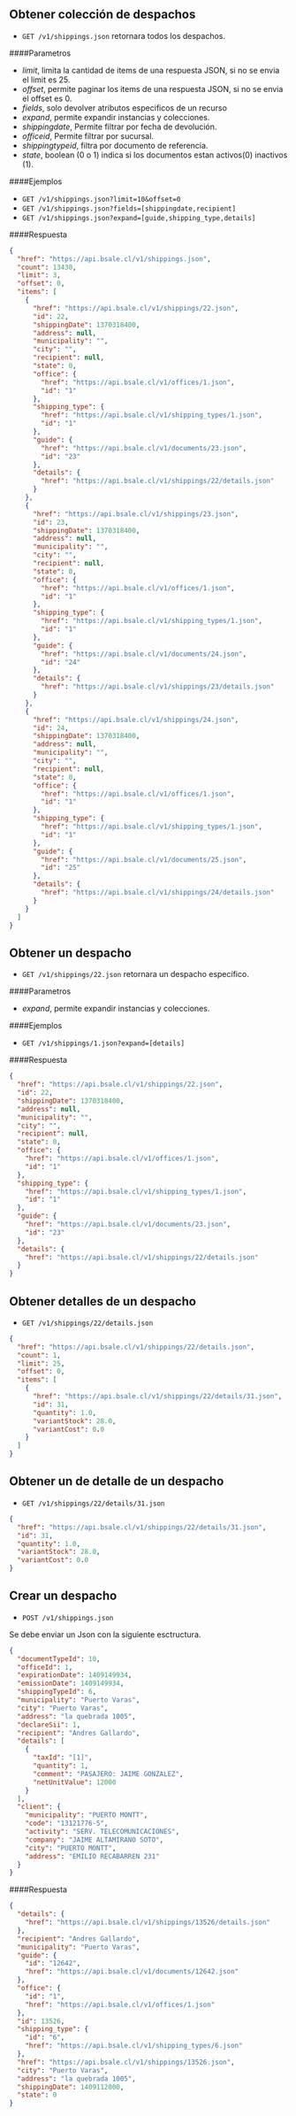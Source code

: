 Obtener colección de despachos
------------------------------

* `GET /v1/shippings.json` retornara todos los despachos.

####Parametros

- *limit*, limita la cantidad de items de una respuesta JSON, si no se envia el limit es 25.
- *offset*, permite paginar los items de una respuesta JSON, si no se envia el offset es 0.
- *fields*, solo devolver atributos especificos de un recurso
- *expand*, permite expandir instancias y colecciones.
- *shippingdate*, Permite filtrar por fecha de devolución.
- *officeid*, Permite filtrar por sucursal.
- *shippingtypeid*, filtra por documento de referencia.
- *state*, boolean (0 o 1) indica si los documentos estan activos(0) inactivos (1).


####Ejemplos

* `GET /v1/shippings.json?limit=10&offset=0`
* `GET /v1/shippings.json?fields=[shippingdate,recipient]`
* `GET /v1/shippings.json?expand=[guide,shipping_type,details]`

####Respuesta
```json
{
  "href": "https://api.bsale.cl/v1/shippings.json",
  "count": 13430,
  "limit": 3,
  "offset": 0,
  "items": [
    {
      "href": "https://api.bsale.cl/v1/shippings/22.json",
      "id": 22,
      "shippingDate": 1370318400,
      "address": null,
      "municipality": "",
      "city": "",
      "recipient": null,
      "state": 0,
      "office": {
        "href": "https://api.bsale.cl/v1/offices/1.json",
        "id": "1"
      },
      "shipping_type": {
        "href": "https://api.bsale.cl/v1/shipping_types/1.json",
        "id": "1"
      },
      "guide": {
        "href": "https://api.bsale.cl/v1/documents/23.json",
        "id": "23"
      },
      "details": {
        "href": "https://api.bsale.cl/v1/shippings/22/details.json"
      }
    },
    {
      "href": "https://api.bsale.cl/v1/shippings/23.json",
      "id": 23,
      "shippingDate": 1370318400,
      "address": null,
      "municipality": "",
      "city": "",
      "recipient": null,
      "state": 0,
      "office": {
        "href": "https://api.bsale.cl/v1/offices/1.json",
        "id": "1"
      },
      "shipping_type": {
        "href": "https://api.bsale.cl/v1/shipping_types/1.json",
        "id": "1"
      },
      "guide": {
        "href": "https://api.bsale.cl/v1/documents/24.json",
        "id": "24"
      },
      "details": {
        "href": "https://api.bsale.cl/v1/shippings/23/details.json"
      }
    },
    {
      "href": "https://api.bsale.cl/v1/shippings/24.json",
      "id": 24,
      "shippingDate": 1370318400,
      "address": null,
      "municipality": "",
      "city": "",
      "recipient": null,
      "state": 0,
      "office": {
        "href": "https://api.bsale.cl/v1/offices/1.json",
        "id": "1"
      },
      "shipping_type": {
        "href": "https://api.bsale.cl/v1/shipping_types/1.json",
        "id": "1"
      },
      "guide": {
        "href": "https://api.bsale.cl/v1/documents/25.json",
        "id": "25"
      },
      "details": {
        "href": "https://api.bsale.cl/v1/shippings/24/details.json"
      }
    }
  ]
}
```
Obtener un despacho
-------------------

* `GET /v1/shippings/22.json` retornara un despacho específico.

####Parametros

- *expand*, permite expandir instancias y colecciones.

####Ejemplos

* `GET /v1/shippings/1.json?expand=[details]`

####Respuesta
```json
{
  "href": "https://api.bsale.cl/v1/shippings/22.json",
  "id": 22,
  "shippingDate": 1370318400,
  "address": null,
  "municipality": "",
  "city": "",
  "recipient": null,
  "state": 0,
  "office": {
    "href": "https://api.bsale.cl/v1/offices/1.json",
    "id": "1"
  },
  "shipping_type": {
    "href": "https://api.bsale.cl/v1/shipping_types/1.json",
    "id": "1"
  },
  "guide": {
    "href": "https://api.bsale.cl/v1/documents/23.json",
    "id": "23"
  },
  "details": {
    "href": "https://api.bsale.cl/v1/shippings/22/details.json"
  }
}
```
Obtener detalles de un despacho
-------------------------------

* `GET /v1/shippings/22/details.json`
```json
{
  "href": "https://api.bsale.cl/v1/shippings/22/details.json",
  "count": 1,
  "limit": 25,
  "offset": 0,
  "items": [
    {
      "href": "https://api.bsale.cl/v1/shippings/22/details/31.json",
      "id": 31,
      "quantity": 1.0,
      "variantStock": 28.0,
      "variantCost": 0.0
    }
  ]
}
```
Obtener un de detalle de un despacho
------------------------------------

* `GET /v1/shippings/22/details/31.json`
```json
{
  "href": "https://api.bsale.cl/v1/shippings/22/details/31.json",
  "id": 31,
  "quantity": 1.0,
  "variantStock": 28.0,
  "variantCost": 0.0
}
```
Crear un despacho
-----------------

* `POST /v1/shippings.json`

Se debe enviar un Json con la siguiente esctructura.
```json
{
  "documentTypeId": 10,
  "officeId": 1,
  "expirationDate": 1409149934,
  "emissionDate": 1409149934,
  "shippingTypeId": 6,
  "municipality": "Puerto Varas",
  "city": "Puerto Varas",
  "address": "la quebrada 1005",
  "declareSii": 1,
  "recipient": "Andres Gallardo",
  "details": [
    {
      "taxId": "[1]",
      "quantity": 1,
      "comment": "PASAJERO: JAIME GONZALEZ",
      "netUnitValue": 12000
    }
  ],
  "client": {
    "municipality": "PUERTO MONTT",
    "code": "13121776-5",
    "activity": "SERV. TELECOMUNICACIONES",
    "company": "JAIME ALTAMIRANO SOTO",
    "city": "PUERTO MONTT",
    "address": "EMILIO RECABARREN 231"
  }
}
```
####Respuesta
```json
{
  "details": {
    "href": "https://api.bsale.cl/v1/shippings/13526/details.json"
  },
  "recipient": "Andres Gallardo",
  "municipality": "Puerto Varas",
  "guide": {
    "id": "12642",
    "href": "https://api.bsale.cl/v1/documents/12642.json"
  },
  "office": {
    "id": "1",
    "href": "https://api.bsale.cl/v1/offices/1.json"
  },
  "id": 13526,
  "shipping_type": {
    "id": "6",
    "href": "https://api.bsale.cl/v1/shipping_types/6.json"
  },
  "href": "https://api.bsale.cl/v1/shippings/13526.json",
  "city": "Puerto Varas",
  "address": "la quebrada 1005",
  "shippingDate": 1409112000,
  "state": 0
}
```